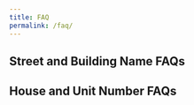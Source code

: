 ```yaml
---
title: FAQ
permalink: /faq/
---
```

<h2>Street and Building Name FAQs<h2>
	<h2>House and Unit Number FAQs<h2>